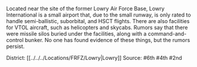 Located near the site of the former Lowry Air Force Base, Lowry International is a small airport that, due to the small runway, is only rated to handle semi-ballistic, suborbital, and HSCT flights. There are also facilities for VTOL aircraft, such as helicopters and skycabs. Rumors say that there were missile silos buried under the facilities, along with a command-and-control bunker. No one has found evidence of these things, but the rumors persist.

District: [[../../../Locations/FRFZ/Lowry|Lowry]]
Source: #6th #4th #2nd